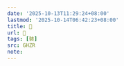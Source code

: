 ```yaml
---
date: '2025-10-13T11:29:24+08:00'
lastmod: '2025-10-14T06:42:23+08:00'
title: 󰡖
url: 󰡖
tags: [裝]
src: GHZR
note:
---
```

